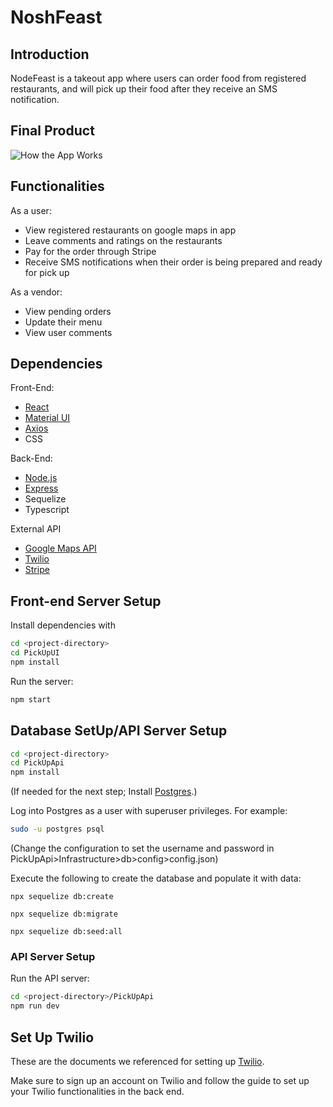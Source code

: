 # NoshFeast

## Introduction

NodeFeast is a takeout app where users can order food from registered restaurants, and will pick up their food after they receive an SMS notification.

## Final Product

![ How the App Works](https://github.com/NHadjiraIA/orderpickup/blob/main/pics/noshfeast-useronly.gif)

## Functionalities

As a user:

- View registered restaurants on google maps in app
- Leave comments and ratings on the restaurants
- Pay for the order through Stripe
- Receive SMS notifications when their order is being prepared and ready for pick up

As a vendor:

- View pending orders
- Update their menu
- View user comments

## Dependencies

Front-End:

- [React](https://reactjs.org/)
- [Material UI](https://material-ui.com/)
- [Axios](https://www.npmjs.com/package/axios)
- CSS

Back-End:

- [Node.js](https://nodejs.org)
- [Express](https://expressjs.com)
- Sequelize
- Typescript

External API

- [Google Maps API](https://developers.google.com/maps)
- [Twilio](https://www.twilio.com/)
- [Stripe](https://stripe.com/en-gb-ca)

## **Front-end Server Setup**

Install dependencies with

```sh
cd <project-directory>
cd PickUpUI
npm install
```

Run the server:

```sh
npm start
```

## **Database SetUp/API Server Setup**

```sh
cd <project-directory>
cd PickUpApi
npm install
```

(If needed for the next step; Install [Postgres](https://www.postgresql.org).)

Log into Postgres as a user with superuser privileges. For example:

```sh
sudo -u postgres psql
```

(Change the configuration to set the username and password in PickUpApi>Infrastructure>db>config>config.json)

Execute the following to create the database and populate it with data:

`npx sequelize db:create`

`npx sequelize db:migrate`

`npx sequelize db:seed:all`

### API Server Setup

Run the API server:

```sh
cd <project-directory>/PickUpApi
npm run dev
```

## Set Up Twilio

These are the documents we referenced for setting up [Twilio](https://www.twilio.com/docs/sms/quickstart/node?code-sample=code-send-an-sms-using-twilio-with-nodejs&code-language=Node.js&code-sdk-version=3.x).

Make sure to sign up an account on Twilio and follow the guide to set up your Twilio functionalities in the back end.
